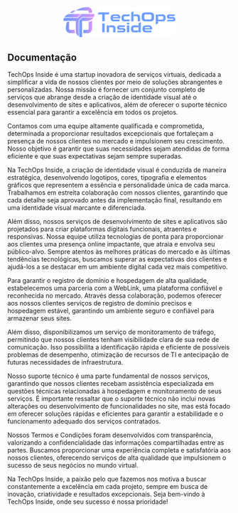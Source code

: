 <p align="center"><img src="/profile/images/techopsinside.png" width="50%"></p>

## Documentação 
TechOps Inside é uma startup inovadora de serviços virtuais, dedicada a simplificar a vida de nossos clientes por meio de soluções abrangentes e personalizadas. Nossa missão é fornecer um conjunto completo de serviços que abrange desde a criação de identidade visual até o desenvolvimento de sites e aplicativos, além de oferecer o suporte técnico essencial para garantir a excelência em todos os projetos.

Contamos com uma equipe altamente qualificada e comprometida, determinada a proporcionar resultados excepcionais que fortaleçam a presença de nossos clientes no mercado e impulsionem seu crescimento. Nosso objetivo é garantir que suas necessidades sejam atendidas de forma eficiente e que suas expectativas sejam sempre superadas.

Na TechOps Inside, a criação de identidade visual é conduzida de maneira estratégica, desenvolvendo logotipos, cores, tipografia e elementos gráficos que representem a essência e personalidade única de cada marca. Trabalhamos em estreita colaboração com nossos clientes, garantindo que cada detalhe seja aprovado antes da implementação final, resultando em uma identidade visual marcante e diferenciada.

Além disso, nossos serviços de desenvolvimento de sites e aplicativos são projetados para criar plataformas digitais funcionais, atraentes e responsivas. Nossa equipe utiliza tecnologias de ponta para proporcionar aos clientes uma presença online impactante, que atraia e envolva seu público-alvo. Sempre atentos às melhores práticas do mercado e às últimas tendências tecnológicas, buscamos superar as expectativas dos clientes e ajudá-los a se destacar em um ambiente digital cada vez mais competitivo.

Para garantir o registro de domínio e hospedagem de alta qualidade, estabelecemos uma parceria com a WebLink, uma plataforma confiável e reconhecida no mercado. Através dessa colaboração, podemos oferecer aos nossos clientes serviços de registro de domínio precisos e hospedagem estável, garantindo um ambiente seguro e confiável para armazenar seus sites.

Além disso, disponibilizamos um serviço de monitoramento de tráfego, permitindo que nossos clientes tenham visibilidade clara de sua rede de comunicação. Isso possibilita a identificação rápida e eficiente de possíveis problemas de desempenho, otimização de recursos de TI e antecipação de futuras necessidades de infraestrutura.

Nosso suporte técnico é uma parte fundamental de nossos serviços, garantindo que nossos clientes recebam assistência especializada em questões técnicas relacionadas à hospedagem e monitoramento de seus serviços. É importante ressaltar que o suporte técnico não inclui novas alterações ou desenvolvimento de funcionalidades no site, mas está focado em oferecer soluções rápidas e eficientes para garantir a estabilidade e o funcionamento adequado dos serviços contratados.

Nossos Termos e Condições foram desenvolvidos com transparência, valorizando a confidencialidade das informações compartilhadas entre as partes. Buscamos proporcionar uma experiência completa e satisfatória aos nossos clientes, oferecendo serviços de alta qualidade que impulsionem o sucesso de seus negócios no mundo virtual.

Na TechOps Inside, a paixão pelo que fazemos nos motiva a buscar constantemente a excelência em cada projeto, sempre em busca de inovação, criatividade e resultados excepcionais. Seja bem-vindo à TechOps Inside, onde seu sucesso é nossa prioridade! 
